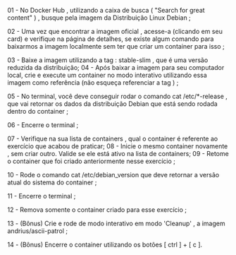 01 - No Docker Hub , utilizando a caixa de busca ( "Search for great content" ) , busque pela imagem da Distribuição Linux Debian ;  
  
02 - Uma vez que encontrar a imagem oficial , acesse-a (clicando em seu card) e verifique na página de detalhes, se existe algum comando para baixarmos a imagem localmente sem ter que criar um container para isso ;  

03 - Baixe a imagem utilizando a tag : stable-slim , que é uma versão reduzida da distribuição;
04 - Após baixar a imagem para seu computador local, crie e execute um container no modo interativo utilizando essa imagem como referência (não esqueça referenciar a tag ) ;  

05 - No terminal, você deve conseguir rodar o comando cat /etc/*-release , que vai retornar os dados da distribuição Debian que está sendo rodada dentro do container ;  

06 - Encerre o terminal ;  

07 - Verifique na sua lista de containers , qual o container é referente ao exercício que acabou de praticar;
08 - Inicie o mesmo container novamente , sem criar outro. Valide se ele está ativo na lista de containers;
09 - Retome o container que foi criado anteriormente nesse exercício ;  

10 - Rode o comando cat /etc/debian_version que deve retornar a versão atual do sistema do container ;  

11 - Encerre o terminal ;  

12 - Remova somente o container criado para esse exercício ;  

13 - (Bônus) Crie e rode de modo interativo em modo 'Cleanup' , a imagem andrius/ascii-patrol ;  

14 - (Bônus) Encerre o container utilizando os botões [ ctrl ] + [ c ].
